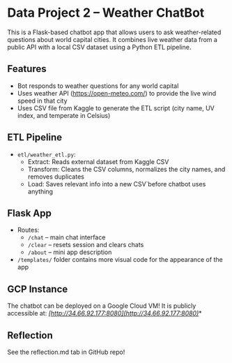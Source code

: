 # Data Project 2 – Weather ChatBot

This is a Flask-based chatbot app that allows users to ask weather-related questions about world capital cities. It combines live weather data from a public API with a local CSV dataset using a Python ETL pipeline.

## Features
- Bot responds to weather questions for any world capital
- Uses weather API (https://open-meteo.com/) to provide the live wind speed in that city
- Uses CSV file from Kaggle to generate the ETL script (city name, UV index, and temperate in Celsius)

## ETL Pipeline
- `etl/weather_etl.py`:
  - Extract: Reads external dataset from Kaggle CSV
  - Transform: Cleans the CSV columns, normalizes the city names, and removes duplicates
  - Load: Saves relevant info into a new CSV`before chatbot uses anything

## Flask App
- Routes:
  - `/chat` – main chat interface
  - `/clear` – resets session and clears chats
  - `/about` – mini app description
- `/templates/` folder contains more visual code for the appearance of the app

## GCP Instance
The chatbot can be deployed on a Google Cloud VM! It is publicly accessible at: *[http://34.66.92.177:8080](http://34.66.92.177:8080)**

## Reflection
See the reflection.md tab in GitHub repo!
